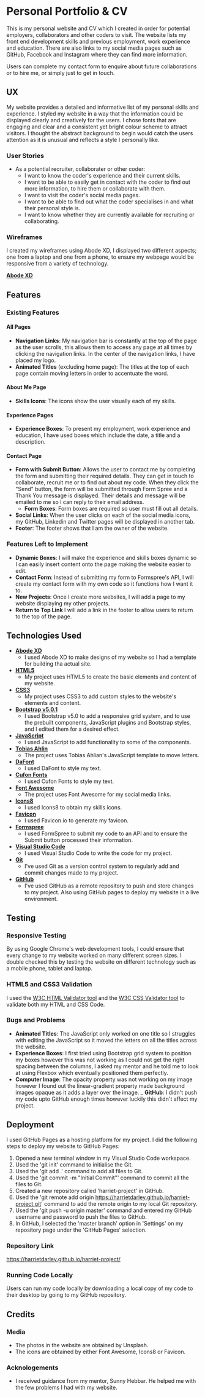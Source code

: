 # Personal Portfolio & CV 
This is my personal website and CV which I created in order for potential employers, collaborators and other coders to visit. The website lists my front end development skills and previous employment, work experience and education. There are also links to my social media pages such as GitHub, Facebook and Instagram where they can find more information.  

Users can complete my contact form to enquire about future collaborations or to hire me, or simply just to get in touch. 


## UX
My website provides a detailed and informative list of my personal skills and experience. I styled my website in a way that the information could be displayed clearly and creatively for the users. I chose fonts that are engaging and clear and a consistent yet bright colour scheme to attract visitors. I thought the abstract background to begin would catch the users attention as it is unusual and reflects a style I personally like. 

### User Stories 
- As a potential recruiter, collaborater or other coder:
    - I want to know the coder's experience and their current skills. 
    - I want to be able to easily get in contact with the coder to find out more information, to hire them or collaborate with them. 
    - I want to visit the coder's social media pages. 
    - I want to be able to find out what the coder specialises in and what their personal style is. 
    - I want to know whether they are currently available for recruiting or collaborating. 


### Wireframes
I created my wireframes using Abode XD, I displayed two different aspects; one from a laptop and one from a phone, to ensure my webpage would be responsive from a variety of technology.

[**Abode XD**](https://xd.adobe.com/view/bb4d84c6-7588-400a-9241-3869ecc76a26-ee1e/)

## Features 

### Existing Features 

#### All Pages 
- **Navigation Links**: My navigation bar is constantly at the top of the page as the user scrolls, this allows them to access any page at all times by clicking the navigation links. In the center of the navigation links, I have placed my logo. 
- **Animated Titles** (excluding home page): The titles at the top of each page contain moving letters in order to accentuate the word.

#### About Me Page
- **Skills Icons**: The icons show the user visually each of my skills. 

#### Experience Pages 
- **Experience Boxes**: To present my employment, work experience and education, I have used boxes which include the date, a title and a description. 

#### Contact Page 
- **Form with Submit Button**: Allows the user to contact me by completing the form and submitting their required details. They can get in touch to collaborate, recruit me or to find out about my code. When they click the "Send" button, the form will be submitted through Form Spree and a Thank You message is displayed. Their details and message will be emailed to me so I can reply to their email address.
    - **Form Boxes**: Form boxes are required so user must fill out all details. 
- **Social Links**: When the user clicks on each of the social media icons, my GitHub, Linkedin and Twitter pages will be displayed in another tab. 
- **Footer**: The footer shows that I am the owner of the website. 

### Features Left to Implement 
- **Dynamic Boxes**: I will make the experience and skills boxes dynamic so I can easily insert content onto the page making the website easier to edit. 
- **Contact Form**: Instead of submitting my form to Formspree's API, I will create my contact form with my own code so it functions how I want it to. 
- **New Projects**: Once I create more websites, I will add a page to my website displaying my other projects. 
- **Return to Top Link** I will add a link in the footer to allow users to return to the top of the page. 

## Technologies Used 
- [**Abode XD**](https://www.adobe.com/uk/products/xd.html)
    - I used Abode XD to make designs of my website so I had a template for building tha actual site.
- [**HTML5**](https://developer.mozilla.org/en-US/docs/Web/Guide/HTML/HTML5)
    - My project uses HTML5 to create the basic elements and content of my website.
- [**CSS3**](https://developer.mozilla.org/en-US/docs/Web/CSS/CSS3)
    - My project uses CSS3 to add custom styles to the website's elements and content.
- [**Bootstrap v5.0.1**](https://getbootstrap.com)
    - I used Bootstrap v5.0 to add a responsive grid system, and to use the prebuilt components, JavaScript plugins and Bootstrap styles, and I edited them for a desired effect. 
- [**JavaScript**](https://www.javascript.com/)
    - I used JavaScript to add functionality to some of the components.
- [**Tobias Ahlin**](https://tobiasahlin.com/moving-letters/)
    - The project uses Tobias Ahlian's JavaScript template to move letters. 
- [**DaFont**](https://www.dafontfree.io)
    - I used DaFont to style my text. 
- [**Cufon Fonts**](https://www.cufonfonts.com)
    - I used Cufon Fonts to style my text. 
- [**Font Awesome**](https://fontawesome.com/)
    - The project uses Font Awesome for my social media links. 
- [**Icons8**](https://icons8.com)
    - I used Icons8 to obtain my skills icons. 
- [**Favicon**](https://favicon.io)
    - I used Favicon.io to generate my favicon. 
- [**Formspree**](https://formspree.io)
    - I used FormSpree to submit my code to an API and to ensure the Submit button processed their information. 
- [**Visual Studio Code**](https://code.visualstudio.com)
    - I used Visual Studio Code to write the code for my project. 
- [**Git**](https://git-scm.com/)
    - I've used Git as a version control system to regularly add and commit changes made to my project.
- [**GitHub**](https://github.com/)
    - I've used GitHub as a remote repository to push and store changes to my project. Also using GitHub pages to deploy my website in a live environment.

## Testing 

### Responsive Testing 
By using Google Chrome's web development tools, I could ensure that every change to my website worked on many different screen sizes. I double checked this by testing the website on different technology such as a mobile phone, tablet and laptop. 

### HTML5 and CSS3 Validation 
I used the [W3C HTML Validator tool](https://validator.w3.org/#validate_by_input) and the [W3C CSS Validator tool](https://jigsaw.w3.org/css-validator/#validate_by_input) to validate both my HTML and CSS Code. 

### Bugs and Problems 
- **Animated Titles**: The JavaScript only worked on one title so I struggles with editing the JavaScript so it moved the letters on all the titles across the website. 
- **Experience Boxes**: I first tried using Bootstrap grid system to position my boxes however this was not working as I could not get the right spacing between the columns, I asked my mentor and he told me to look at using Flexbox which eventually positioned them perfectly. 
- **Computer Image**: The opacity property was not working on my image however I found out the linear-gradient property made background images opaque as it adds a layer over the image. 
_ **GitHub**: I didn't push my code upto GitHub enough times however luckily this didn't affect my project. 

## Deployment

I used GitHub Pages as a hosting platform for my project. I did the following steps to deploy my website to GitHub Pages: 

1. Opened a new terminal window in my Visual Studio Code workspace. 
2. Used the 'git init' command to initialise the Git. 
3. Used the 'git add .' command to add all files to Git. 
4. Used the 'git commit -m "Initial Commit"' command to commit all the files to Git.
5. Created a new repository called 'harriet-project' in GitHub. 
6. Used the 'git remote add origin https://harrietdarley.github.io/harriet-project.git' command to add the remote origin to my local Git repository. 
7. Used the 'git push -u origin master' command and entered my GitHub username and password to push the files to GitHub. 
8. In GitHub, I selected the 'master branch' option in 'Settings' on my repository page under the 'GitHub Pages' selection. 

### Repository Link 

https://harrietdarley.github.io/harriet-project/

### Running Code Locally 

Users can run my code locally by downloading a local copy of my code to their desktop by going to my GitHub repository. 

## Credits 

### Media 
- The photos in the website are obtained by Unsplash.
- The icons are obtained by either Font Awesome, Icons8 or Favicon.

### Acknologements 
- I received guidance from my mentor, Sunny Hebbar. He helped me with the few problems I had with my website. 
